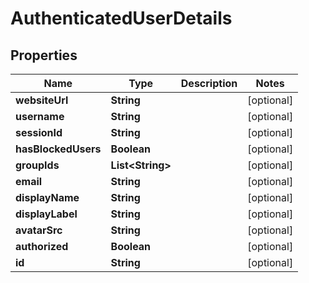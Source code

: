 

# AuthenticatedUserDetails


## Properties

| Name | Type | Description | Notes |
|------------ | ------------- | ------------- | -------------|
|**websiteUrl** | **String** |  |  [optional] |
|**username** | **String** |  |  [optional] |
|**sessionId** | **String** |  |  [optional] |
|**hasBlockedUsers** | **Boolean** |  |  [optional] |
|**groupIds** | **List&lt;String&gt;** |  |  [optional] |
|**email** | **String** |  |  [optional] |
|**displayName** | **String** |  |  [optional] |
|**displayLabel** | **String** |  |  [optional] |
|**avatarSrc** | **String** |  |  [optional] |
|**authorized** | **Boolean** |  |  [optional] |
|**id** | **String** |  |  [optional] |



